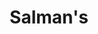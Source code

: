 ---
title: "Salman's"
url: /tegucigalpa/salmans-boulevard-comunidad-economica-europea/
shop: panadería
---